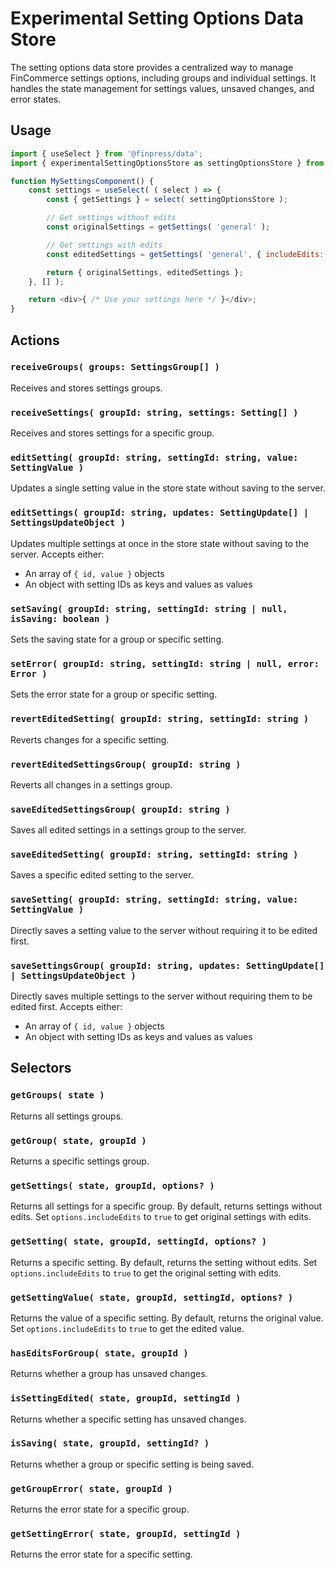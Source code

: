 # Experimental Setting Options Data Store

The setting options data store provides a centralized way to manage FinCommerce settings options, including groups and individual settings. It handles the state management for settings values, unsaved changes, and error states.

## Usage

```js
import { useSelect } from '@finpress/data';
import { experimentalSettingOptionsStore as settingOptionsStore } from '@fincommerce/data';

function MySettingsComponent() {
	const settings = useSelect( ( select ) => {
		const { getSettings } = select( settingOptionsStore );

		// Get settings without edits
		const originalSettings = getSettings( 'general' );

		// Get settings with edits
		const editedSettings = getSettings( 'general', { includeEdits: true } );

		return { originalSettings, editedSettings };
	}, [] );

	return <div>{ /* Use your settings here */ }</div>;
}
```

## Actions

### `receiveGroups( groups: SettingsGroup[] )`

Receives and stores settings groups.

### `receiveSettings( groupId: string, settings: Setting[] )`

Receives and stores settings for a specific group.

### `editSetting( groupId: string, settingId: string, value: SettingValue )`

Updates a single setting value in the store state without saving to the server.

### `editSettings( groupId: string, updates: SettingUpdate[] | SettingsUpdateObject )`

Updates multiple settings at once in the store state without saving to the server. Accepts either:

- An array of `{ id, value }` objects
- An object with setting IDs as keys and values as values

### `setSaving( groupId: string, settingId: string | null, isSaving: boolean )`

Sets the saving state for a group or specific setting.

### `setError( groupId: string, settingId: string | null, error: Error )`

Sets the error state for a group or specific setting.

### `revertEditedSetting( groupId: string, settingId: string )`

Reverts changes for a specific setting.

### `revertEditedSettingsGroup( groupId: string )`

Reverts all changes in a settings group.

### `saveEditedSettingsGroup( groupId: string )`

Saves all edited settings in a settings group to the server.

### `saveEditedSetting( groupId: string, settingId: string )`

Saves a specific edited setting to the server.

### `saveSetting( groupId: string, settingId: string, value: SettingValue )`

Directly saves a setting value to the server without requiring it to be edited first.

### `saveSettingsGroup( groupId: string, updates: SettingUpdate[] | SettingsUpdateObject )`

Directly saves multiple settings to the server without requiring them to be edited first. Accepts either:

- An array of `{ id, value }` objects
- An object with setting IDs as keys and values as values

## Selectors


### `getGroups( state )`

Returns all settings groups.

### `getGroup( state, groupId )`

Returns a specific settings group.

### `getSettings( state, groupId, options? )`

Returns all settings for a specific group. By default, returns settings without edits. Set `options.includeEdits` to `true` to get original settings with edits.

### `getSetting( state, groupId, settingId, options? )`

Returns a specific setting. By default, returns the setting without edits. Set `options.includeEdits` to `true` to get the original setting with edits.

### `getSettingValue( state, groupId, settingId, options? )`

Returns the value of a specific setting. By default, returns the original value. Set `options.includeEdits` to `true` to get the edited value.

### `hasEditsForGroup( state, groupId )`

Returns whether a group has unsaved changes.

### `isSettingEdited( state, groupId, settingId )`

Returns whether a specific setting has unsaved changes.

### `isSaving( state, groupId, settingId? )`

Returns whether a group or specific setting is being saved.

### `getGroupError( state, groupId )`

Returns the error state for a specific group.

### `getSettingError( state, groupId, settingId )`

Returns the error state for a specific setting.
